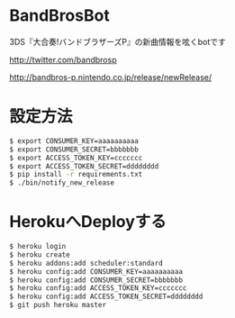 BandBrosBot
=========================

3DS『大合奏!バンドブラザーズP』の新曲情報を呟くbotです

http://twitter.com/bandbrosp

http://bandbros-p.nintendo.co.jp/release/newRelease/

設定方法
================

```sh
$ export CONSUMER_KEY=aaaaaaaaaa
$ export CONSUMER_SECRET=bbbbbbb
$ export ACCESS_TOKEN_KEY=ccccccc
$ export ACCESS_TOKEN_SECRET=dddddddd
$ pip install -r requirements.txt
$ ./bin/notify_new_release
```

HerokuへDeployする
===================

```sh
$ heroku login
$ heroku create
$ heroku addons:add scheduler:standard
$ heroku config:add CONSUMER_KEY=aaaaaaaaaa      
$ heroku config:add CONSUMER_SECRET=bbbbbbb
$ heroku config:add ACCESS_TOKEN_KEY=ccccccc     
$ heroku config:add ACCESS_TOKEN_SECRET=dddddddd 
$ git push heroku master
```
